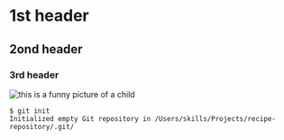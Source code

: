 # 1st header
## 2ond header
### 3rd header
![this is a funny picture of a child](https://images.app.goo.gl/L8T1jShL1Hb14nfZ8)


```
$ git init
Initialized empty Git repository in /Users/skills/Projects/recipe-repository/.git/
```
